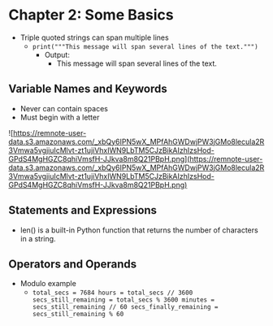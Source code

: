 # Chapter 2: Some Basics

- Triple quoted strings can span multiple lines
    - `print("""This message will span
    several lines
    of the text.""")`
        - Output:
            - This message will span
            several lines
            of the text.

## Variable Names and Keywords

- Never can contain spaces
- Must begin with a letter

![https://remnote-user-data.s3.amazonaws.com/_xbQy6IPN5wX_MPfAhGWDwjPW3jGMo8lecula2R3Vmwa5vgjiuIcMlvt-zt1ujiVhxIWN9LbTM5CJzBikAIzhIzsHod-GPdS4MgHGZC8qhiVmsfH-JJkva8m8Q21PBpH.png](https://remnote-user-data.s3.amazonaws.com/_xbQy6IPN5wX_MPfAhGWDwjPW3jGMo8lecula2R3Vmwa5vgjiuIcMlvt-zt1ujiVhxIWN9LbTM5CJzBikAIzhIzsHod-GPdS4MgHGZC8qhiVmsfH-JJkva8m8Q21PBpH.png)

## Statements and Expressions

- len() is a built-in Python function that returns the number of characters in a string.

## Operators and Operands

- Modulo example
    - `total_secs = 7684
    hours = total_secs // 3600
    secs_still_remaining = total_secs % 3600
    minutes = secs_still_remaining // 60
    secs_finally_remaining = secs_still_remaining % 60`
